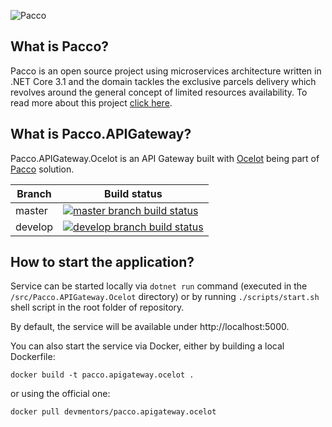 ![Pacco](https://raw.githubusercontent.com/devmentors/Pacco/master/assets/pacco_logo.png)

**What is Pacco?**
----------------

Pacco is an open source project using microservices architecture written in .NET Core 3.1 and the domain tackles the exclusive parcels delivery which revolves around the general concept of limited resources availability. To read more about this project [click here](https://github.com/devmentors/Pacco).

**What is Pacco.APIGateway?**
----------------

Pacco.APIGateway.Ocelot is an API Gateway built with [Ocelot](https://github.com/ThreeMammals/Ocelot) being part of [Pacco](https://github.com/devmentors/Pacco) solution.

|Branch             |Build status                                                  
|-------------------|-----------------------------------------------------
|master             |[![master branch build status](https://api.travis-ci.org/devmentors/Pacco.APIGateway.Ocelot.svg?branch=master)](https://travis-ci.org/devmentors/Pacco.APIGateway.Ocelot)
|develop            |[![develop branch build status](https://api.travis-ci.org/devmentors/Pacco.APIGateway.Ocelot.svg?branch=develop)](https://travis-ci.org/devmentors/Pacco.APIGateway/branches)

**How to start the application?**
----------------

Service can be started locally via `dotnet run` command (executed in the `/src/Pacco.APIGateway.Ocelot` directory) or by running `./scripts/start.sh` shell script in the root folder of repository.

By default, the service will be available under http://localhost:5000.

You can also start the service via Docker, either by building a local Dockerfile: 

`docker build -t pacco.apigateway.ocelot .` 

or using the official one: 

`docker pull devmentors/pacco.apigateway.ocelot`